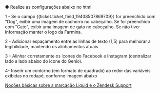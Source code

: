 ●	Realize as configurações abaixo no html 

1 - Se o campo {{ticket.ticket_field_19408507869709}} for preenchido com "Dog", exibir uma imagem de cachorro no cabeçalho. Se for preenchido com "Gato", exibir uma imagem de gato no cabeçalho. Se não tiver informação manter o logo da Farmina.

2 - Adicionar espaçamento entre as linhas de texto (1,5) para melhorar a legibilidade, mantendo os alinhamentos atuais

3 - Alinhar corretamente os ícones do Facebook e Instagram (centralizar lado a lado abaixo do icone do Genio).

4- Inserir um contorno (em formato de quadrado) ao redor das variáveis exibidas no rodapé, conforme imagem abaixo

[Noções básicas sobre a marcação Liquid e o Zendesk Support](https://support.zendesk.com/hc/pt-br/articles/4408883291290-No%C3%A7%C3%B5es-b%C3%A1sicas-sobre-a-marca%C3%A7%C3%A3o-Liquid-e-o-Zendesk-Support)